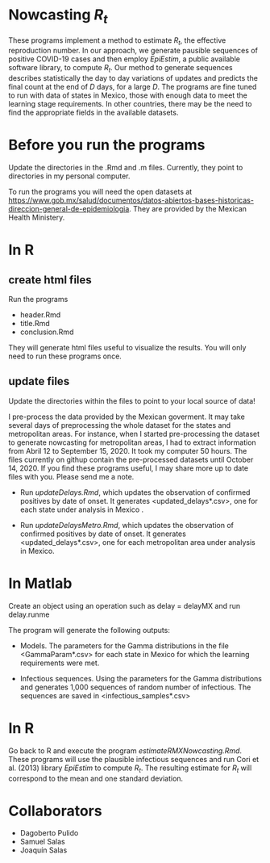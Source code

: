 # Nowcasting *R<sub>t</sub>*

These programs implement a method to estimate *R<sub>t</sub>*, the effective reproduction number. In our approach, we generate pausible sequences of positive COVID-19 cases and then employ *EpiEstim*, a public available software library, to compute *R<sub>t</sub>*. Our method to generate sequences describes statistically the day to day variations of updates and predicts the 
final count at the end of *D* days, for a large *D*.  The programs are fine tuned to run with data of states in Mexico, those with enough data to meet the learning stage requirements. In other countries, there may be the need to find the appropriate fields in the available datasets.


# Before you run the programs
Update the directories in the .Rmd and .m files. Currently, they point to directories in my personal computer.

To run the programs you will need the open datasets at https://www.gob.mx/salud/documentos/datos-abiertos-bases-historicas-direccion-general-de-epidemiologia. They are provided by the Mexican Health Ministery.

# In R
## create html files
Run the programs
* header.Rmd
* title.Rmd
* conclusion.Rmd

They will generate html files useful to visualize the results. You will only need to run these programs once.

## update files
Update the directories within the files to point to your local source of data!

I pre-process the data provided by the Mexican goverment. It may take several days of preprocessing the whole dataset for the states and metropolitan areas. For instance, when I started pre-processing the dataset to generate nowcasting for metropolitan areas, I had to extract information from Abril 12 to September 15, 2020. It took my computer 50 hours. The files currently on githup contain the pre-processed datasets until October 14, 2020. If you find these programs useful, I may share more up to date files with you. Please send me a note.

* Run *updateDelays.Rmd*, which updates the observation of confirmed positives by date of onset.
It generates <updated_delays*.csv>, one for each state under analysis in Mexico . 

* Run *updateDelaysMetro.Rmd*, which updates the observation of confirmed positives by date of onset.
It generates <updated_delays*.csv>, one for each metropolitan area under analysis in Mexico. 


# In Matlab

Create an object using an operation such as delay = delayMX and run delay.runme

The program will generate the following outputs:

* Models. The parameters for the Gamma distributions
in the file <GammaParam*.csv> for each state in Mexico for which the learning requirements were met.


* Infectious sequences. 
Using the parameters for the Gamma distributions and generates 1,000 sequences of random number of infectious. The sequences are saved in <infectious_samples*.csv>

# In R
Go back to R and execute the program *estimateRMXNowcasting.Rmd*. These programs will use the plausible infectious sequences and run Cori et al. (2013) library  *EpiEstim*  to compute *R<sub>t</sub>*. The resulting estimate for *R<sub>t</sub>* will correspond to the mean and one standard deviation.

# Collaborators
* Dagoberto Pulido
* Samuel Salas
* Joaquín Salas
